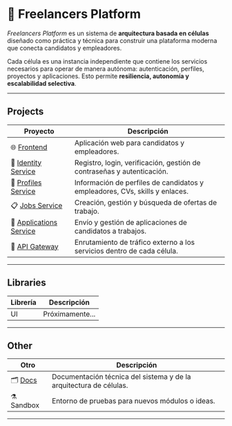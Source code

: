 # 💼 Freelancers Platform

_Freelancers Platform_ es un sistema de **arquitectura basada en células** diseñado como práctica y técnica para construir una plataforma moderna que conecta candidatos y empleadores.  

Cada célula es una instancia independiente que contiene los servicios necesarios para operar de manera autónoma: autenticación, perfiles, proyectos y aplicaciones. Esto permite **resiliencia, autonomía y escalabilidad selectiva**.  

---

## Projects

| Proyecto | Descripción |
|----------|-------------|
| 🌐 [Frontend](https://github.com/Team-DAS/Frontend) | Aplicación web para candidatos y empleadores. |
| 🔐 [Identity Service](#) | Registro, login, verificación, gestión de contraseñas y autenticación. |
| 👤 [Profiles Service](#) | Información de perfiles de candidatos y empleadores, CVs, skills y enlaces. |
| 📋 [Jobs Service](https://github.com/Team-DAS/Jobs-service) | Creación, gestión y búsqueda de ofertas de trabajo. |
| 📨 [Applications Service](#) | Envío y gestión de aplicaciones de candidatos a trabajos. |
| 🧰 [API Gateway](#) | Enrutamiento de tráfico externo a los servicios dentro de cada célula. |

---

## Libraries

| Librería | Descripción |
|----------|-------------|
| UI | Próximamente... |

---

## Other

| Otro | Descripción |
|------|-------------|
| 🗂️ [Docs](https://github.com/Team-DAS/C4-Architecture) | Documentación técnica del sistema y de la arquitectura de células. |
| ⚗️ Sandbox | Entorno de pruebas para nuevos módulos o ideas. |

---

